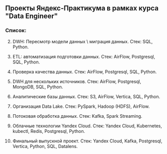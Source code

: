 ## Проекты Яндекс-Практикума в рамках курса "Data Engineer"

### Список:

2. DWH: Пересмотр модели данных \ миграция данных.
  Стек: SQL, Python.

3. ETL: автоматизация подготовки данных.
  Стек: AirFlow, Postgresql, SQL, Python.

4. Проверка качества данных.
  Стек: AirFlow, Postgresql, SQL, Python.

5. DWH для нескольких источников.
Стек: AirFlow, Postgresql, MongoDB, SQL, Python.

6. Аналитические базы данных.
Стек: S3, AirFlow, Vertica, SQL, Python.

7. Организация Data Lake.
Стек: PySpark, Hadoop (HDFS), AirFlow.

8. Потоковая обработка данных.
Стек: Kafka, Spark Streaming.

9. Облачные технологии Yandex Cloud.
Стек: Yandex Cloud, Kubernetes, kubectl, Redis, Postgresql, Python.

10. Финальный выпускной проект.
Стек: Yandex Cloud, Kafka, Postgresql, Vertica, Python, SQL, Datalens.

